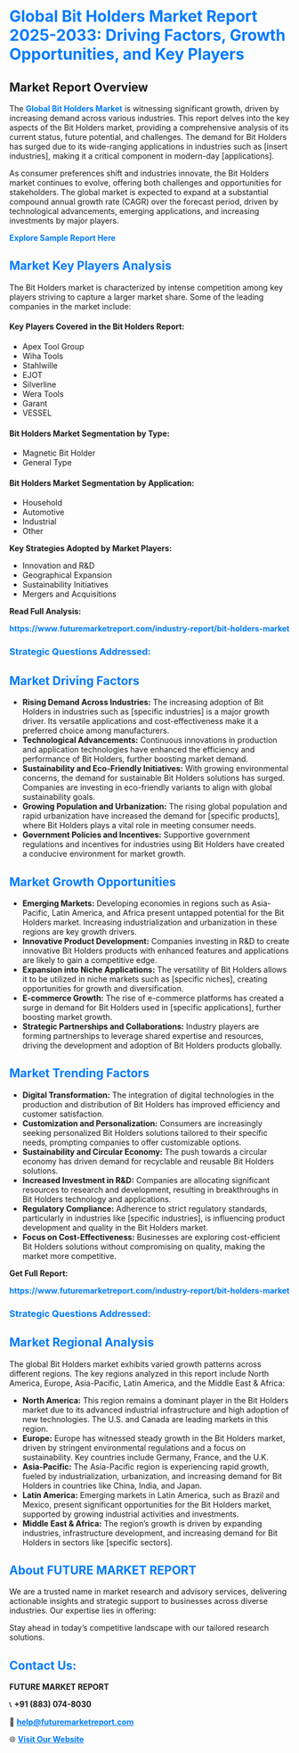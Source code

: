 <h1 style="color: #007BFF;">Global Bit Holders Market Report 2025-2033: Driving Factors, Growth Opportunities, and Key Players</h1>

<section id="overview">
<h2>Market Report Overview</h2>
<p>The <a href="https://www.futuremarketreport.com/industry-report/bit-holders-market" style="color: #007BFF; text-decoration: none;"><strong>Global Bit Holders Market</strong></a> is witnessing significant growth, driven by increasing demand across various industries. This report delves into the key aspects of the Bit Holders market, providing a comprehensive analysis of its current status, future potential, and challenges. The demand for Bit Holders has surged due to its wide-ranging applications in industries such as [insert industries], making it a critical component in modern-day [applications].</p>
<p>As consumer preferences shift and industries innovate, the Bit Holders market continues to evolve, offering both challenges and opportunities for stakeholders. The global market is expected to expand at a substantial compound annual growth rate (CAGR) over the forecast period, driven by technological advancements, emerging applications, and increasing investments by major players.</p>
</section>

<section id="overview">
<p><a href="https://www.futuremarketreport.com/request-sample/reportId=52165" style="color: #007BFF; text-decoration: none;"><strong>Explore Sample Report Here</strong></a></p>
</section>

<section id="key-players">
<h2 style="color: #007BFF;">Market Key Players Analysis</h2>
<p>The Bit Holders market is characterized by intense competition among key players striving to capture a larger market share. Some of the leading companies in the market include:</p>
<h4>Key Players Covered in the Bit Holders Report:</h4>
<ul><li>Apex Tool Group</li><li>Wiha Tools</li><li>Stahlwille</li><li>EJOT</li><li>Silverline</li><li>Wera Tools</li><li>Garant</li><li>VESSEL</li></ul>
<h4>Bit Holders Market Segmentation by Type:</h4>
<ul><li>Magnetic Bit Holder</li><li>General Type</li></ul>

<h4>Bit Holders Market Segmentation by Application:</h4>
<ul><li>Household</li><li>Automotive</li><li>Industrial</li><li>Other</li></ul>
<p><strong>Key Strategies Adopted by Market Players:</strong></p>
<ul>
<li>Innovation and R&D</li>
<li>Geographical Expansion</li>
<li>Sustainability Initiatives</li>
<li>Mergers and Acquisitions</li>
</ul>
</section>

<section>
<p><strong>Read Full Analysis: </strong></p><a href="https://www.futuremarketreport.com/industry-report/bit-holders-market" style="color: #007BFF; text-decoration: none;"><strong>https://www.futuremarketreport.com/industry-report/bit-holders-market</strong></a>
<h3 style="color: #007BFF;">Strategic Questions Addressed:</h3>
</section>

<section id="driving-factors">
<h2 style="color: #007BFF;">Market Driving Factors</h2>
<ul>
<li><strong>Rising Demand Across Industries:</strong> The increasing adoption of Bit Holders in industries such as [specific industries] is a major growth driver. Its versatile applications and cost-effectiveness make it a preferred choice among manufacturers.</li>
<li><strong>Technological Advancements:</strong> Continuous innovations in production and application technologies have enhanced the efficiency and performance of Bit Holders, further boosting market demand.</li>
<li><strong>Sustainability and Eco-Friendly Initiatives:</strong> With growing environmental concerns, the demand for sustainable Bit Holders solutions has surged. Companies are investing in eco-friendly variants to align with global sustainability goals.</li>
<li><strong>Growing Population and Urbanization:</strong> The rising global population and rapid urbanization have increased the demand for [specific products], where Bit Holders plays a vital role in meeting consumer needs.</li>
<li><strong>Government Policies and Incentives:</strong> Supportive government regulations and incentives for industries using Bit Holders have created a conducive environment for market growth.</li>
</ul>
</section>

<section id="growth-opportunities">
<h2 style="color: #007BFF;">Market Growth Opportunities</h2>
<ul>
<li><strong>Emerging Markets:</strong> Developing economies in regions such as Asia-Pacific, Latin America, and Africa present untapped potential for the Bit Holders market. Increasing industrialization and urbanization in these regions are key growth drivers.</li>
<li><strong>Innovative Product Development:</strong> Companies investing in R&D to create innovative Bit Holders products with enhanced features and applications are likely to gain a competitive edge.</li>
<li><strong>Expansion into Niche Applications:</strong> The versatility of Bit Holders allows it to be utilized in niche markets such as [specific niches], creating opportunities for growth and diversification.</li>
<li><strong>E-commerce Growth:</strong> The rise of e-commerce platforms has created a surge in demand for Bit Holders used in [specific applications], further boosting market growth.</li>
<li><strong>Strategic Partnerships and Collaborations:</strong> Industry players are forming partnerships to leverage shared expertise and resources, driving the development and adoption of Bit Holders products globally.</li>
</ul>
</section>

<section id="trending-factors">
<h2 style="color: #007BFF;">Market Trending Factors</h2>
<ul>
<li><strong>Digital Transformation:</strong> The integration of digital technologies in the production and distribution of Bit Holders has improved efficiency and customer satisfaction.</li>
<li><strong>Customization and Personalization:</strong> Consumers are increasingly seeking personalized Bit Holders solutions tailored to their specific needs, prompting companies to offer customizable options.</li>
<li><strong>Sustainability and Circular Economy:</strong> The push towards a circular economy has driven demand for recyclable and reusable Bit Holders solutions.</li>
<li><strong>Increased Investment in R&D:</strong> Companies are allocating significant resources to research and development, resulting in breakthroughs in Bit Holders technology and applications.</li>
<li><strong>Regulatory Compliance:</strong> Adherence to strict regulatory standards, particularly in industries like [specific industries], is influencing product development and quality in the Bit Holders market.</li>
<li><strong>Focus on Cost-Effectiveness:</strong> Businesses are exploring cost-efficient Bit Holders solutions without compromising on quality, making the market more competitive.</li>
</ul>
</section>

<section>
<p><strong>Get Full Report: </strong></p><a href="https://www.futuremarketreport.com/industry-report/bit-holders-market" style="color: #007BFF; text-decoration: none;"><strong>https://www.futuremarketreport.com/industry-report/bit-holders-market</strong></a>
<h3 style="color: #007BFF;">Strategic Questions Addressed:</h3>
</section>


<section id="regional-analysis">
<h2 style="color: #007BFF;">Market Regional Analysis</h2>
<p>The global Bit Holders market exhibits varied growth patterns across different regions. The key regions analyzed in this report include North America, Europe, Asia-Pacific, Latin America, and the Middle East & Africa:</p>
<ul>
<li><strong>North America:</strong> This region remains a dominant player in the Bit Holders market due to its advanced industrial infrastructure and high adoption of new technologies. The U.S. and Canada are leading markets in this region.</li>
<li><strong>Europe:</strong> Europe has witnessed steady growth in the Bit Holders market, driven by stringent environmental regulations and a focus on sustainability. Key countries include Germany, France, and the U.K.</li>
<li><strong>Asia-Pacific:</strong> The Asia-Pacific region is experiencing rapid growth, fueled by industrialization, urbanization, and increasing demand for Bit Holders in countries like China, India, and Japan.</li>
<li><strong>Latin America:</strong> Emerging markets in Latin America, such as Brazil and Mexico, present significant opportunities for the Bit Holders market, supported by growing industrial activities and investments.</li>
<li><strong>Middle East & Africa:</strong> The region’s growth is driven by expanding industries, infrastructure development, and increasing demand for Bit Holders in sectors like [specific sectors].</li>
</ul>
</section>

<footer>
<h2 style="color: #007BFF;">About FUTURE MARKET REPORT</h2>
<p>We are a trusted name in market research and advisory services, delivering actionable insights and strategic support to businesses across diverse industries. Our expertise lies in offering:</p>

<p>Stay ahead in today’s competitive landscape with our tailored research solutions.</p>

<h2 style="color: #007BFF;">Contact Us:</h2>
<p><strong>FUTURE MARKET REPORT</strong></p>
<p>📞 <strong>+91 (883) 074-8030</strong></p>
<p>📧 <strong><a href="mailto:help@futuremarketreport.com" style="color: #007BFF;">help@futuremarketreport.com</a></strong></p>
<p>🌐 <strong><a href="https://www.futuremarketreport.com/" style="color: #007BFF;">Visit Our Website</a></strong></p>
</footer>